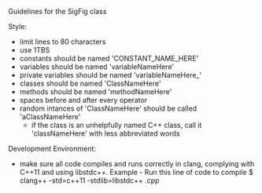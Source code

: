 Guidelines for the SigFig class

Style:

- limit lines to 80 characters
- use 1TBS
- constants should be named 'CONSTANT_NAME_HERE'
- variables should be named 'variableNameHere'
- private variables should be named 'variableNameHere_'
- classes should be named 'ClassNameHere'
- methods should be named 'methodNameHere'
- spaces before and after every operator
- random intances of 'ClassNameHere' should be called 'aClassNameHere'
	- if the class is an unhelpfully named C++ class, call it 'classNameHere'
		with less abbreviated words

Development Environment:

- make sure all code compiles and runs correctly in clang, complying with
	C++11 and using libstdc++.
	Example - Run this line of code to compile
		$ clang++ -std=c++11 -stdlib=libstdc++ <filename>.cpp
